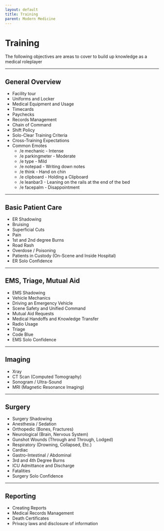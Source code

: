```yaml
---
layout: default
title: Training
parent: Modern Medicine
---
```


# Training
The following objectives are areas to cover to build up knowledge as a medical roleplayer

---
## General Overview
- Facility tour
- Uniforms and Locker
- Medical Equipment and Usage
- Timecards
- Paychecks
- Records Management
- Chain of Command
- Shift Policy
- Solo-Clear Training Criteria
- Cross-Training Expectations
- Common Emotes
    - /e mechanic - Intense
    - /e parkingmeter - Moderate
    - /e type - Mild
    - /e notepad - Writing down notes
    - /e think - Hand on chin
    - /e clipboard - Holding a Clipboard
    - /e leanbar3 - Leaning on the rails at the end of the bed
    - /e facepalm - Disappointment

---

## Basic Patient Care
- ER Shadowing
- Bruising
- Superficial Cuts
- Pain
- 1st and 2nd degree Burns
- Road Rash
- Overdose / Poisoning
- Patients in Custody (On-Scene and Inside Hospital)
- ER Solo Confidence

---

## EMS, Triage, Mutual Aid
- EMS Shadowing
- Vehicle Mechanics
- Driving an Emergency Vehicle
- Scene Safety and Unified Command
- Mutual Aid Requests
- Medical Handoffs and Knowledge Transfer
- Radio Usage
- Triage
- Code Blue
- EMS Solo Confidence

---

## Imaging
- Xray
- CT Scan (Computed Tomography)
- Sonogram / Ultra-Sound
- MRI (Magnetic Resonance Imaging)

---

## Surgery
- Surgery Shadowing
- Anesthesia / Sedation
- Orthopedic (Bones, Fractures)
- Neurological (Brain, Nervous System)
- Gunshot Wounds (Through and Through, Lodged)
- Respiratory (Drowning, Collapsed, Etc.)
- Cardiac
- Gastro-Intestinal / Abdominal
- 3rd and 4th Degree Burns
- ICU Admittance and Discharge
- Fatalities
- Surgery Solo Confidence

---

## Reporting
- Creating Reports
- Medical Records Management
- Death Certificates
- Privacy laws and disclosure of information
